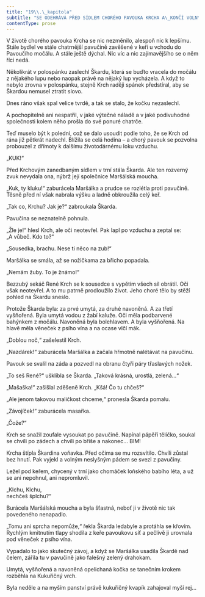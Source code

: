 ```yaml
---
title: "19\\.\_kapitola"
subtitle: "SE ODEHRÁVÁ PŘED SÍDLEM CHORÉHO PAVOUKA KRCHA A\_KONČÍ VOLNÝM NESLYŠNÝM PÁDEM"
contentType: prose
---
```


<section>

V životě chorého pavouka Krcha se nic nezměnilo, alespoň nic k lepšímu. Stále bydlel ve stále chatrnější pavučině zavěšené v keři u vchodu do Pavoučího močálu. A stále ještě dýchal. Nic víc a nic zajímavějšího se o něm říci nedá.

Několikrát v polospánku zaslechl Škardu, která se buďto vracela do močálu z nějakého lupu nebo naopak právě na nějaký lup vycházela. A když to nebylo zrovna v polospánku, stejně Krch raději spánek předstíral, aby se Škardou nemusel ztratit slovo.

Dnes ráno však spal velice tvrdě, a tak se stalo, že kočku nezaslechl.

A pochopitelně ani nespatřil, v jaké výtečné náladě a v jaké podivuhodné společnosti kolem něho prošla do své ponuré chatrče.

Teď muselo být k poledni, což se dalo usoudit podle toho, že se Krch od rána již pětkrát nadechl. Blížila se celá hodina – a chorý pavouk se pozvolna probouzel z dřímoty k dalšímu životodárnému loku vzduchu.

„KUK!“

Před Krchovým zanedbaným sídlem v trní stála Škarda. Ale ten rozverný zvuk nevydala ona, nýbrž její společnice Maršálská moucha.

„Kuk, ty kluku!“ zaburácela Maršálka a prudce se rozlétla proti pavučině. Těsně před ní však nabrala výšku a ladně obkroužila celý keř.

„Tak co, Krchu? Jak je?“ zabroukala Škarda.

Pavučina se neznatelně pohnula.

„Žle je!“ hlesl Krch, ale oči neotevřel. Pak lapl po vzduchu a zeptal se: „A vůbeč. Kdo to?“

„Sousedka, brachu. Nese ti něco na zub!“

Maršálka se smála, až se nožičkama za břicho popadala.

„Nemám žuby. To je žnámo!“

Bezzubý sekáč René Krch se k sousedce s vypětím všech sil obrátil. Oči však neotevřel. A to mu patrně prodloužilo život. Jeho choré tělo by stěží pohled na Škardu sneslo.

Protože Škarda byla: za prvé umytá, za druhé navoněná. A za třetí vyšňořená. Byla umytá vodou z žabí kaluže. Oči měla podbarvené bahýnkem z močálu. Navoněná byla bolehlavem. A byla vyšňořená. Na hlavě měla věneček z psího vína a na ocase vlčí mák.

„Doblou noč,“ zašelestil Krch.

„Nazdárek!“ zaburácela Maršálka a začala hřmotně nalétávat na pavučinu.

Pavouk se svalil na záda a pozvedl na obranu čtyři páry třaslavých nožek.

„To seš René?“ ušklíbla se Škarda. „Taková krásná, urostlá, zelená…“

„Mašaška!“ zašišlal zděšeně Krch. „Kšá! Čo tu chčeš?“

„Ale jenom takovou maličkost chceme,“ pronesla Škarda pomalu.

„Závojíček!“ zaburácela masařka.

„Čože?“

Krch se snažil zoufale vysoukat po pavučině. Napínal pápěří tělíčko, soukal se chvíli po zádech a chvíli po břiše a nakonec… BIM!

Krcha štípla Škardina voňavka. Před očima se mu rozsvítilo. Chvíli zůstal bez hnutí. Pak vyjekl a volným neslyšným pádem se svezl z pavučiny.

Ležel pod keřem, chycený v trní jako chomáček loňského babího léta, a už se ani nepohnul, ani nepromluvil.

„Klchu, Klchu,  
nechčeš šplchu?“

Burácela Maršálská moucha a byla šťastná, neboť ji v životě nic tak povedeného nenapadlo.

„Tomu ani sprcha nepomůže,“ řekla Škarda ledabyle a protáhla se křovím. Rychlým kmitnutím tlapy shodila z keře pavoukovu síť a pečlivě ji urovnala pod věneček z psího vína.

Vypadalo to jako skutečný závoj, a když se Maršálka usadila Škardě nad čelem, zářila tu v pavučině jako falešný zelený drahokam.

Umytá, vyšňořená a navoněná opelichaná kočka se tanečním krokem rozběhla na Kukuřičný vrch.

Byla neděle a na myším panství právě kukuřičný kvapík zahajoval myší rej…

</section>
